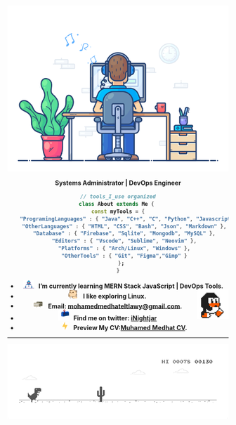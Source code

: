 <div align="center" width="50">

<img src="https://github.com/iNightjar/iNightjar/blob/main/images/dev-working_rounded.gif?raw=true" href="https://github.com/iNightjar" alt="CoDiNg RocKs"  width="550"/><br> 
  
<p><strong>Systems Administrator | DevOps Engineer</p>

```dart
// tools_I_use organized
class About extends Me { 
  const myTools = {  
    "ProgramingLanguages" : { "Java", "C++", "C", "Python", "Javascript" },
    "OtherLanguages" : { "HTML", "CSS", "Bash", "Json", "Markdown" },
    "Database" : { "Firebase", "Sqlite", "Mongodb", "MySQL" },
    "Editors" : { "Vscode", "Sublime", "Neovim" },
    "Platforms" : { "Arch/Linux", "Windows" },
    "OtherTools" : { "Git", "Figma","Gimp" }
  };
}
```

-  <img alt="GIF" src="https://github.com/iNightjar/iNightjar/blob/main/images/Developer.gif" width="25" /> &nbsp; I’m currently learning **MERN Stack JavaScript | DevOps Tools**. <img width="15%" align="right" alt="Github Image" src="https://github.com/iNightjar/iNightjar/blob/main/images/linux_rounded.gif?raw=true" /><br>
- <img src="https://github.com/iNightjar/iNightjar/blob/main/images/hyperkitty.gif?raw=true" width="20" />&nbsp;&nbsp;&nbsp; I like exploring **Linux**. <br>
- <img src="https://github.com/iNightjar/iNightjar/blob/main/images/message.gif?raw=true" width="25" />&nbsp;&nbsp; Email: **mohamedmedhateltlawy@gmail.com**. <br>
- <img src="https://github.com/iNightjar/iNightjar/blob/main/images/letterbox.gif?raw=true" width="25" /> &nbsp; Find me on twitter: **[iNightjar](https://twitter.com/iNightjar)**<br>
- &nbsp;&nbsp;<img src="https://github.com/iNightjar/iNightjar/blob/main/images/lightning.gif?raw=true" width="12" />&nbsp;&nbsp;&nbsp;&nbsp;Preview My CV:**[Muhamed Medhat CV](https://drive.google.com/file/d/1WiHS-RJDSrvsY_GZJlQH-Imco33E1Oh2/view?usp=sharing)**.<br>


<hr></hr>

<img src="https://github.com/iNightjar/iNightjar/blob/main/images/dino_rounded.gif?raw=true" href="https://github.com/iNightjar" width="700"/><br>
</div>

